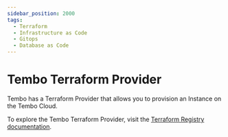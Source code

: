 ```yaml
---
sidebar_position: 2000
tags:
  - Terraform
  - Infrastructure as Code
  - Gitops
  - Database as Code
---
```


# Tembo Terraform Provider

Tembo has a Terraform Provider that allows you to provision an Instance on the Tembo Cloud.

To explore the Tembo Terraform Provider, visit the [Terraform Registry documentation](https://registry.terraform.io/providers/tembo-io/tembo/latest/docs).
